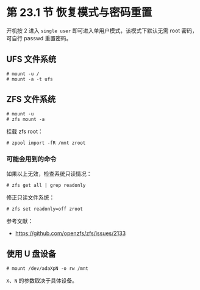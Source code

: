 # 第 23.1 节 恢复模式与密码重置

开机按 2 进入 `single user` 即可进入单用户模式，该模式下默认无需 root 密码，可自行 passwd 重置密码。

## UFS 文件系统

```
# mount -u /
# mount -a -t ufs
```

## ZFS 文件系统

```
# mount -u
# zfs mount -a
```

挂载 zfs root：

```
# zpool import -fR /mnt zroot
```

### 可能会用到的命令

如果以上无效，检查系统只读情况：

```
# zfs get all | grep readonly
```

修正只读文件系统：

```
# zfs set readonly=off zroot
```

参考文献：

- <https://github.com/openzfs/zfs/issues/2133>

## 使用 U 盘设备

```
# mount /dev/adaXpN -o rw /mnt
```

`X`、`N` 的参数取决于具体设备。